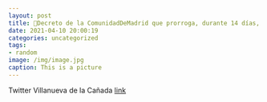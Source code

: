 ```yaml
---
layout: post
title: 🔴Decreto de la ComunidadDeMadrid que prorroga, durante 14 días, la limitación de la movilidad nocturna y la prohibición de las ...
date: 2021-04-10 20:00:19
categories: uncategorized
tags:
- random
image: /img/image.jpg
caption: This is a picture
---
```

Twitter Villanueva de la Cañada [link](https://twitter.com/AytoVDLCanada/status/1380790937165651971)
